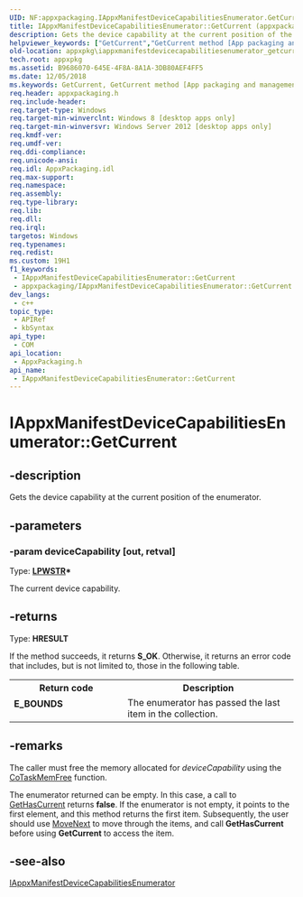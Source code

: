 ```yaml
---
UID: NF:appxpackaging.IAppxManifestDeviceCapabilitiesEnumerator.GetCurrent
title: IAppxManifestDeviceCapabilitiesEnumerator::GetCurrent (appxpackaging.h)
description: Gets the device capability at the current position of the enumerator.
helpviewer_keywords: ["GetCurrent","GetCurrent method [App packaging and management]","GetCurrent method [App packaging and management]","IAppxManifestDeviceCapabilitiesEnumerator interface","IAppxManifestDeviceCapabilitiesEnumerator interface [App packaging and management]","GetCurrent method","IAppxManifestDeviceCapabilitiesEnumerator.GetCurrent","IAppxManifestDeviceCapabilitiesEnumerator::GetCurrent","appxpackaging/IAppxManifestDeviceCapabilitiesEnumerator::GetCurrent","appxpkg.iappxmanifestdevicecapabilitiesenumerator_getcurrent"]
old-location: appxpkg\iappxmanifestdevicecapabilitiesenumerator_getcurrent.htm
tech.root: appxpkg
ms.assetid: B9686070-645E-4F8A-8A1A-3DB80AEF4FF5
ms.date: 12/05/2018
ms.keywords: GetCurrent, GetCurrent method [App packaging and management], GetCurrent method [App packaging and management],IAppxManifestDeviceCapabilitiesEnumerator interface, IAppxManifestDeviceCapabilitiesEnumerator interface [App packaging and management],GetCurrent method, IAppxManifestDeviceCapabilitiesEnumerator.GetCurrent, IAppxManifestDeviceCapabilitiesEnumerator::GetCurrent, appxpackaging/IAppxManifestDeviceCapabilitiesEnumerator::GetCurrent, appxpkg.iappxmanifestdevicecapabilitiesenumerator_getcurrent
req.header: appxpackaging.h
req.include-header: 
req.target-type: Windows
req.target-min-winverclnt: Windows 8 [desktop apps only]
req.target-min-winversvr: Windows Server 2012 [desktop apps only]
req.kmdf-ver: 
req.umdf-ver: 
req.ddi-compliance: 
req.unicode-ansi: 
req.idl: AppxPackaging.idl
req.max-support: 
req.namespace: 
req.assembly: 
req.type-library: 
req.lib: 
req.dll: 
req.irql: 
targetos: Windows
req.typenames: 
req.redist: 
ms.custom: 19H1
f1_keywords:
 - IAppxManifestDeviceCapabilitiesEnumerator::GetCurrent
 - appxpackaging/IAppxManifestDeviceCapabilitiesEnumerator::GetCurrent
dev_langs:
 - c++
topic_type:
 - APIRef
 - kbSyntax
api_type:
 - COM
api_location:
 - AppxPackaging.h
api_name:
 - IAppxManifestDeviceCapabilitiesEnumerator::GetCurrent
---
```


# IAppxManifestDeviceCapabilitiesEnumerator::GetCurrent


## -description

Gets the device capability at the current position of the enumerator.

## -parameters

### -param deviceCapability [out, retval]

Type: <b><a href="/windows/desktop/WinProg/windows-data-types">LPWSTR</a>*</b>

The current device capability.

## -returns

Type: <b>HRESULT</b>

If the method succeeds, it returns <b>S_OK</b>. Otherwise, it returns an error code that includes, but is not limited to, those in the following table.

<table>
<tr>
<th>Return code</th>
<th>Description</th>
</tr>
<tr>
<td width="40%">
<dl>
<dt><b>E_BOUNDS</b></dt>
</dl>
</td>
<td width="60%">
The enumerator has passed the last item in the collection.

</td>
</tr>
</table>

## -remarks

The caller must free the memory allocated for <i>deviceCapability</i> using the <a href="/windows/desktop/api/combaseapi/nf-combaseapi-cotaskmemfree">CoTaskMemFree</a> function.

The enumerator returned can be empty. In this case, a call to  <a href="/windows/desktop/api/appxpackaging/nf-appxpackaging-iappxmanifestdevicecapabilitiesenumerator-gethascurrent">GetHasCurrent</a> returns <b>false</b>. If the enumerator is not empty, it points to the first element, and this method returns the first item. Subsequently, the user should use <a href="/windows/desktop/api/appxpackaging/nf-appxpackaging-iappxmanifestdevicecapabilitiesenumerator-movenext">MoveNext</a> to move through the items, and call <b>GetHasCurrent</b> before using <b>GetCurrent</b> to access the item.

## -see-also

<a href="/windows/desktop/api/appxpackaging/nn-appxpackaging-iappxmanifestdevicecapabilitiesenumerator">IAppxManifestDeviceCapabilitiesEnumerator</a>

